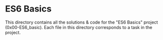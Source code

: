 # ES6 Basics

This directory contains all the solutions & code for the "ES6 Basics" project (0x00-ES6_basic). Each file in this directory corresponds to a task in the project.